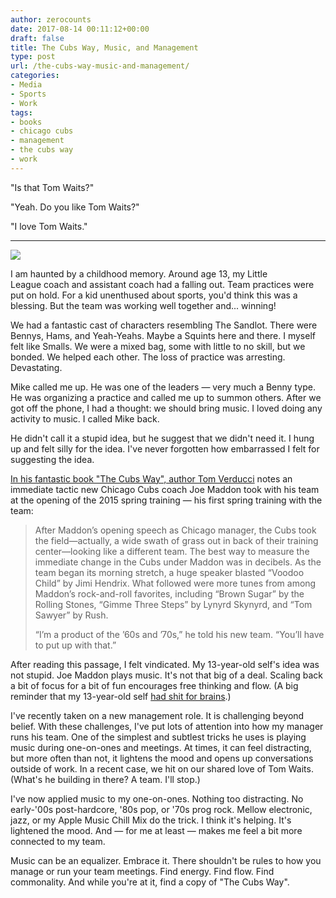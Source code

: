 ```yaml
---
author: zerocounts
date: 2017-08-14 00:11:12+00:00
draft: false
title: The Cubs Way, Music, and Management
type: post
url: /the-cubs-way-music-and-management/
categories:
- Media
- Sports
- Work
tags:
- books
- chicago cubs
- management
- the cubs way
- work
---
```


"Is that Tom Waits?"

"Yeah. Do you like Tom Waits?"

"I love Tom Waits."



* * *



[![](https://www.zerocounts.net/wp-content/uploads/2017/08/IMG_2732.jpg)
](https://www.zerocounts.net/wp-content/uploads/2017/08/IMG_2732.jpg)

I am haunted by a childhood memory. Around age 13, my Little League coach and assistant coach had a falling out. Team practices were put on hold. For a kid unenthused about sports, you'd think this was a blessing. But the team was working well together and... winning!

We had a fantastic cast of characters resembling The Sandlot. There were Bennys, Hams, and Yeah-Yeahs. Maybe a Squints here and there. I myself felt like Smalls. We were a mixed bag, some with little to no skill, but we bonded. We helped each other. The loss of practice was arresting. Devastating.

Mike called me up. He was one of the leaders — very much a Benny type. He was organizing a practice and called me up to summon others. After we got off the phone, I had a thought: we should bring music. I loved doing any activity to music. I called Mike back.

He didn't call it a stupid idea, but he suggest that we didn't need it. I hung up and felt silly for the idea. I've never forgotten how embarrassed I felt for suggesting the idea.

[In his fantastic book "The Cubs Way", author Tom Verducci](http://www.penguinrandomhouse.com/books/556794/the-cubs-way-by-tom-verducci/9780804190015/) notes an immediate tactic new Chicago Cubs coach Joe Maddon took with his team at the opening of the 2015 spring training — his first spring training with the team:


<blockquote>After Maddon’s opening speech as Chicago manager, the Cubs took the field—actually, a wide swath of grass out in back of their training center—looking like a different team. The best way to measure the immediate change in the Cubs under Maddon was in decibels. As the team began its morning stretch, a huge speaker blasted “Voodoo Child” by Jimi Hendrix. What followed were more tunes from among Maddon’s rock-and-roll favorites, including “Brown Sugar” by the Rolling Stones, “Gimme Three Steps” by Lynyrd Skynyrd, and “Tom Sawyer” by Rush.

“I’m a product of the ’60s and ’70s,” he told his new team. “You’ll have to put up with that.”</blockquote>


After reading this passage, I felt vindicated. My 13-year-old self's idea was not stupid. Joe Maddon plays music. It's not that big of a deal. Scaling back a bit of focus for a bit of fun encourages free thinking and flow. (A big reminder that my 13-year-old self [had shit for brains](https://vimeo.com/21648622).)

I've recently taken on a new management role. It is challenging beyond belief. With these challenges, I've put lots of attention into how my manager runs his team. One of the simplest and subtlest tricks he uses is playing music during one-on-ones and meetings. At times, it can feel distracting, but more often than not, it lightens the mood and opens up conversations outside of work. In a recent case, we hit on our shared love of Tom Waits. (What's he building in there? A team. I'll stop.)

I've now applied music to my one-on-ones. Nothing too distracting. No early-'00s post-hardcore, '80s pop, or '70s prog rock. Mellow electronic, jazz, or my Apple Music Chill Mix do the trick. I think it's helping. It's lightened the mood. And — for me at least — makes me feel a bit more connected to my team.

Music can be an equalizer. Embrace it. There shouldn't be rules to how you manage or run your team meetings. Find energy. Find flow. Find commonality. And while you're at it, find a copy of "The Cubs Way".
